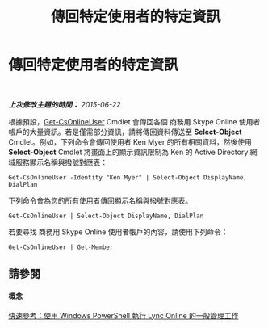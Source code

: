 ﻿---
title: 傳回特定使用者的特定資訊
TOCTitle: 傳回特定使用者的特定資訊
ms:assetid: bbee85bd-d8a7-4b28-90d7-45c43eee48f6
ms:mtpsurl: https://technet.microsoft.com/zh-tw/library/Dn362838(v=OCS.15)
ms:contentKeyID: 56269145
ms.date: 08/24/2015
mtps_version: v=OCS.15
ms.translationtype: HT
---

# 傳回特定使用者的特定資訊

 

_**上次修改主題的時間：** 2015-06-22_

根據預設，[Get-CsOnlineUser](get-csonlineuser.md) Cmdlet 會傳回各個 商務用 Skype Online 使用者帳戶的大量資訊。若是僅需部分資訊，請將傳回資料傳送至 **Select-Object** Cmdlet。例如，下列命令會傳回使用者 Ken Myer 的所有相關資料，然後使用 **Select-Object** Cmdlet 將畫面上的顯示資訊限制為 Ken 的 Active Directory 網域服務顯示名稱與撥號對應表：

    Get-CsOnlineUser -Identity "Ken Myer" | Select-Object DisplayName, DialPlan

下列命令會為您的所有使用者傳回顯示名稱與撥號對應表。

    Get-CsOnlineUser | Select-Object DisplayName, DialPlan

若要尋找 商務用 Skype Online 使用者帳戶的內容，請使用下列命令：

    Get-CsOnlineUser | Get-Member

## 請參閱

#### 概念

[快速參考：使用 Windows PowerShell 執行 Lync Online 的一般管理工作](quick-reference-using-windows-powershell-to-do-common-skype-for-business-online-management-tasks.md)

